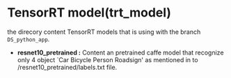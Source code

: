 # TensorRT model(trt_model)
the direcory content TensorRT models that is using with the branch `DS_python_app`. 

- **resnet10_pretrained :** Content an pretrained caffe model that recognize only 4 object `Car Bicycle Person Roadsign' as mentioned in to /resnet10_pretrained/labels.txt file.
